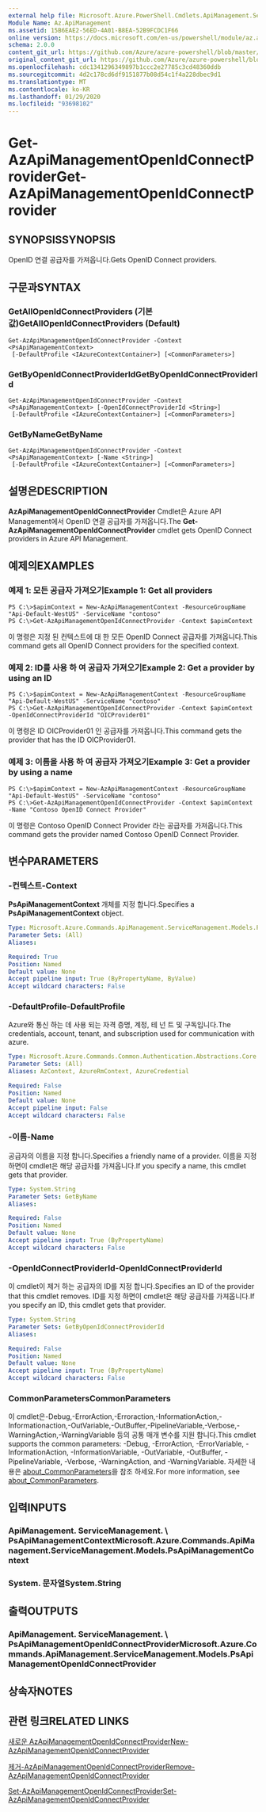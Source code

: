 ```yaml
---
external help file: Microsoft.Azure.PowerShell.Cmdlets.ApiManagement.ServiceManagement.dll-Help.xml
Module Name: Az.ApiManagement
ms.assetid: 15B6EAE2-56ED-4A01-B8EA-52B9FCDC1F66
online version: https://docs.microsoft.com/en-us/powershell/module/az.apimanagement/get-azapimanagementopenidconnectprovider
schema: 2.0.0
content_git_url: https://github.com/Azure/azure-powershell/blob/master/src/ApiManagement/ApiManagement/help/Get-AzApiManagementOpenIdConnectProvider.md
original_content_git_url: https://github.com/Azure/azure-powershell/blob/master/src/ApiManagement/ApiManagement/help/Get-AzApiManagementOpenIdConnectProvider.md
ms.openlocfilehash: cdc1341296349897b1ccc2e27785c3cd48360ddb
ms.sourcegitcommit: 4d2c178cd6df9151877b08d54c1f4a228dbec9d1
ms.translationtype: MT
ms.contentlocale: ko-KR
ms.lasthandoff: 01/29/2020
ms.locfileid: "93698102"
---
```

# <span data-ttu-id="d4c5f-101">Get-AzApiManagementOpenIdConnectProvider</span><span class="sxs-lookup"><span data-stu-id="d4c5f-101">Get-AzApiManagementOpenIdConnectProvider</span></span>

## <span data-ttu-id="d4c5f-102">SYNOPSIS</span><span class="sxs-lookup"><span data-stu-id="d4c5f-102">SYNOPSIS</span></span>
<span data-ttu-id="d4c5f-103">OpenID 연결 공급자를 가져옵니다.</span><span class="sxs-lookup"><span data-stu-id="d4c5f-103">Gets OpenID Connect providers.</span></span>

## <span data-ttu-id="d4c5f-104">구문과</span><span class="sxs-lookup"><span data-stu-id="d4c5f-104">SYNTAX</span></span>

### <span data-ttu-id="d4c5f-105">GetAllOpenIdConnectProviders (기본값)</span><span class="sxs-lookup"><span data-stu-id="d4c5f-105">GetAllOpenIdConnectProviders (Default)</span></span>
```
Get-AzApiManagementOpenIdConnectProvider -Context <PsApiManagementContext>
 [-DefaultProfile <IAzureContextContainer>] [<CommonParameters>]
```

### <span data-ttu-id="d4c5f-106">GetByOpenIdConnectProviderId</span><span class="sxs-lookup"><span data-stu-id="d4c5f-106">GetByOpenIdConnectProviderId</span></span>
```
Get-AzApiManagementOpenIdConnectProvider -Context <PsApiManagementContext> [-OpenIdConnectProviderId <String>]
 [-DefaultProfile <IAzureContextContainer>] [<CommonParameters>]
```

### <span data-ttu-id="d4c5f-107">GetByName</span><span class="sxs-lookup"><span data-stu-id="d4c5f-107">GetByName</span></span>
```
Get-AzApiManagementOpenIdConnectProvider -Context <PsApiManagementContext> [-Name <String>]
 [-DefaultProfile <IAzureContextContainer>] [<CommonParameters>]
```

## <span data-ttu-id="d4c5f-108">설명은</span><span class="sxs-lookup"><span data-stu-id="d4c5f-108">DESCRIPTION</span></span>
<span data-ttu-id="d4c5f-109">**AzApiManagementOpenIdConnectProvider** Cmdlet은 Azure API Management에서 OpenID 연결 공급자를 가져옵니다.</span><span class="sxs-lookup"><span data-stu-id="d4c5f-109">The **Get-AzApiManagementOpenIdConnectProvider** cmdlet gets OpenID Connect providers in Azure API Management.</span></span>

## <span data-ttu-id="d4c5f-110">예제의</span><span class="sxs-lookup"><span data-stu-id="d4c5f-110">EXAMPLES</span></span>

### <span data-ttu-id="d4c5f-111">예제 1: 모든 공급자 가져오기</span><span class="sxs-lookup"><span data-stu-id="d4c5f-111">Example 1: Get all providers</span></span>
```
PS C:\>$apimContext = New-AzApiManagementContext -ResourceGroupName "Api-Default-WestUS" -ServiceName "contoso"
PS C:\>Get-AzApiManagementOpenIdConnectProvider -Context $apimContext
```

<span data-ttu-id="d4c5f-112">이 명령은 지정 된 컨텍스트에 대 한 모든 OpenID Connect 공급자를 가져옵니다.</span><span class="sxs-lookup"><span data-stu-id="d4c5f-112">This command gets all OpenID Connect providers for the specified context.</span></span>

### <span data-ttu-id="d4c5f-113">예제 2: ID를 사용 하 여 공급자 가져오기</span><span class="sxs-lookup"><span data-stu-id="d4c5f-113">Example 2: Get a provider by using an ID</span></span>
```
PS C:\>$apimContext = New-AzApiManagementContext -ResourceGroupName "Api-Default-WestUS" -ServiceName "contoso"
PS C:\>Get-AzApiManagementOpenIdConnectProvider -Context $apimContext -OpenIdConnectProviderId "OICProvider01"
```

<span data-ttu-id="d4c5f-114">이 명령은 ID OICProvider01 인 공급자를 가져옵니다.</span><span class="sxs-lookup"><span data-stu-id="d4c5f-114">This command gets the provider that has the ID OICProvider01.</span></span>

### <span data-ttu-id="d4c5f-115">예제 3: 이름을 사용 하 여 공급자 가져오기</span><span class="sxs-lookup"><span data-stu-id="d4c5f-115">Example 3: Get a provider by using a name</span></span>
```
PS C:\>$apimContext = New-AzApiManagementContext -ResourceGroupName "Api-Default-WestUS" -ServiceName "contoso"
PS C:\>Get-AzApiManagementOpenIdConnectProvider -Context $apimContext -Name "Contoso OpenID Connect Provider"
```

<span data-ttu-id="d4c5f-116">이 명령은 Contoso OpenID Connect Provider 라는 공급자를 가져옵니다.</span><span class="sxs-lookup"><span data-stu-id="d4c5f-116">This command gets the provider named Contoso OpenID Connect Provider.</span></span>

## <span data-ttu-id="d4c5f-117">변수</span><span class="sxs-lookup"><span data-stu-id="d4c5f-117">PARAMETERS</span></span>

### <span data-ttu-id="d4c5f-118">-컨텍스트</span><span class="sxs-lookup"><span data-stu-id="d4c5f-118">-Context</span></span>
<span data-ttu-id="d4c5f-119">**PsApiManagementContext** 개체를 지정 합니다.</span><span class="sxs-lookup"><span data-stu-id="d4c5f-119">Specifies a **PsApiManagementContext** object.</span></span>

```yaml
Type: Microsoft.Azure.Commands.ApiManagement.ServiceManagement.Models.PsApiManagementContext
Parameter Sets: (All)
Aliases:

Required: True
Position: Named
Default value: None
Accept pipeline input: True (ByPropertyName, ByValue)
Accept wildcard characters: False
```

### <span data-ttu-id="d4c5f-120">-DefaultProfile</span><span class="sxs-lookup"><span data-stu-id="d4c5f-120">-DefaultProfile</span></span>
<span data-ttu-id="d4c5f-121">Azure와 통신 하는 데 사용 되는 자격 증명, 계정, 테 넌 트 및 구독입니다.</span><span class="sxs-lookup"><span data-stu-id="d4c5f-121">The credentials, account, tenant, and subscription used for communication with azure.</span></span>

```yaml
Type: Microsoft.Azure.Commands.Common.Authentication.Abstractions.Core.IAzureContextContainer
Parameter Sets: (All)
Aliases: AzContext, AzureRmContext, AzureCredential

Required: False
Position: Named
Default value: None
Accept pipeline input: False
Accept wildcard characters: False
```

### <span data-ttu-id="d4c5f-122">-이름</span><span class="sxs-lookup"><span data-stu-id="d4c5f-122">-Name</span></span>
<span data-ttu-id="d4c5f-123">공급자의 이름을 지정 합니다.</span><span class="sxs-lookup"><span data-stu-id="d4c5f-123">Specifies a friendly name of a provider.</span></span>
<span data-ttu-id="d4c5f-124">이름을 지정 하면이 cmdlet은 해당 공급자를 가져옵니다.</span><span class="sxs-lookup"><span data-stu-id="d4c5f-124">If you specify a name, this cmdlet gets that provider.</span></span>

```yaml
Type: System.String
Parameter Sets: GetByName
Aliases:

Required: False
Position: Named
Default value: None
Accept pipeline input: True (ByPropertyName)
Accept wildcard characters: False
```

### <span data-ttu-id="d4c5f-125">-OpenIdConnectProviderId</span><span class="sxs-lookup"><span data-stu-id="d4c5f-125">-OpenIdConnectProviderId</span></span>
<span data-ttu-id="d4c5f-126">이 cmdlet이 제거 하는 공급자의 ID를 지정 합니다.</span><span class="sxs-lookup"><span data-stu-id="d4c5f-126">Specifies an ID of the provider that this cmdlet removes.</span></span>
<span data-ttu-id="d4c5f-127">ID를 지정 하면이 cmdlet은 해당 공급자를 가져옵니다.</span><span class="sxs-lookup"><span data-stu-id="d4c5f-127">If you specify an ID, this cmdlet gets that provider.</span></span>

```yaml
Type: System.String
Parameter Sets: GetByOpenIdConnectProviderId
Aliases:

Required: False
Position: Named
Default value: None
Accept pipeline input: True (ByPropertyName)
Accept wildcard characters: False
```

### <span data-ttu-id="d4c5f-128">CommonParameters</span><span class="sxs-lookup"><span data-stu-id="d4c5f-128">CommonParameters</span></span>
<span data-ttu-id="d4c5f-129">이 cmdlet은-Debug,-ErrorAction,-Erroraction,-InformationAction,-Informationaction,-OutVariable,-OutBuffer,-PipelineVariable,-Verbose,-WarningAction,-WarningVariable 등의 공통 매개 변수를 지원 합니다.</span><span class="sxs-lookup"><span data-stu-id="d4c5f-129">This cmdlet supports the common parameters: -Debug, -ErrorAction, -ErrorVariable, -InformationAction, -InformationVariable, -OutVariable, -OutBuffer, -PipelineVariable, -Verbose, -WarningAction, and -WarningVariable.</span></span> <span data-ttu-id="d4c5f-130">자세한 내용은 [about_CommonParameters](https://go.microsoft.com/fwlink/?LinkID=113216)을 참조 하세요.</span><span class="sxs-lookup"><span data-stu-id="d4c5f-130">For more information, see [about_CommonParameters](https://go.microsoft.com/fwlink/?LinkID=113216).</span></span>

## <span data-ttu-id="d4c5f-131">입력</span><span class="sxs-lookup"><span data-stu-id="d4c5f-131">INPUTS</span></span>

### <span data-ttu-id="d4c5f-132">ApiManagement. ServiceManagement. \ PsApiManagementContext</span><span class="sxs-lookup"><span data-stu-id="d4c5f-132">Microsoft.Azure.Commands.ApiManagement.ServiceManagement.Models.PsApiManagementContext</span></span>

### <span data-ttu-id="d4c5f-133">System. 문자열</span><span class="sxs-lookup"><span data-stu-id="d4c5f-133">System.String</span></span>

## <span data-ttu-id="d4c5f-134">출력</span><span class="sxs-lookup"><span data-stu-id="d4c5f-134">OUTPUTS</span></span>

### <span data-ttu-id="d4c5f-135">ApiManagement. ServiceManagement. \ PsApiManagementOpenIdConnectProvider</span><span class="sxs-lookup"><span data-stu-id="d4c5f-135">Microsoft.Azure.Commands.ApiManagement.ServiceManagement.Models.PsApiManagementOpenIdConnectProvider</span></span>

## <span data-ttu-id="d4c5f-136">상속자</span><span class="sxs-lookup"><span data-stu-id="d4c5f-136">NOTES</span></span>

## <span data-ttu-id="d4c5f-137">관련 링크</span><span class="sxs-lookup"><span data-stu-id="d4c5f-137">RELATED LINKS</span></span>

[<span data-ttu-id="d4c5f-138">새로운 AzApiManagementOpenIdConnectProvider</span><span class="sxs-lookup"><span data-stu-id="d4c5f-138">New-AzApiManagementOpenIdConnectProvider</span></span>](./New-AzApiManagementOpenIdConnectProvider.md)

[<span data-ttu-id="d4c5f-139">제거-AzApiManagementOpenIdConnectProvider</span><span class="sxs-lookup"><span data-stu-id="d4c5f-139">Remove-AzApiManagementOpenIdConnectProvider</span></span>](./Remove-AzApiManagementOpenIdConnectProvider.md)

[<span data-ttu-id="d4c5f-140">Set-AzApiManagementOpenIdConnectProvider</span><span class="sxs-lookup"><span data-stu-id="d4c5f-140">Set-AzApiManagementOpenIdConnectProvider</span></span>](./Set-AzApiManagementOpenIdConnectProvider.md)


